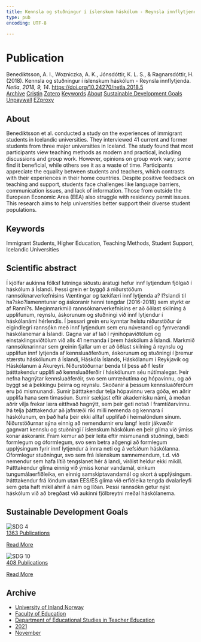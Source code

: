 ```yaml
---
title: Kennsla og stuðningur í íslenskum háskólum - Reynsla innflytjenda
type: pub
encoding: UTF-8

---
```

<h1>Publication</h1>
<article id="csl-bib-container-275KNLYJ" class="csl-bib-container">
  <div class="csl-bib-body"> <div class="csl-entry">Benediktsson, A. I., Wozniczka, A. K., Jónsdóttir, K. L. S., &#38; Ragnarsdóttir, H. (2018). Kennsla og stuðningur í íslenskum háskólum - Reynsla innflytjenda. <i>Netla</i>, <i>2018, 9, 14</i>. <a href="https://doi.org/10.24270/netla.2018.5">https://doi.org/10.24270/netla.2018.5</a></div> </div>
  <div class="csl-bib-buttons">
    <a href="#taxonomy-article-275KNLYJ" alt="archive" class="csl-bib-button">Archive</a>
    <a href="https://app.cristin.no/results/show.jsf?id=1951120" alt="Cristin" class="csl-bib-button">Cristin</a>
    <a href="http://zotero.org/groups/5881554/items/275KNLYJ" alt="Zotero" class="csl-bib-button">Zotero</a>
    <a href="#keywords-article-275KNLYJ" alt="keywords" class="csl-bib-button">Keywords</a>
    <a href="#about-article-275KNLYJ" alt="about_pub" class="csl-bib-button">About</a>
    <a href="#sdg-article-275KNLYJ" alt="sdg" class="csl-bib-button">Sustainable Development Goals</a>
    <a href="https://ojs.hi.is/netla/article/download/2800/1566" alt="Unpaywall" class="csl-bib-button">Unpaywall</a>
    <a href="https://ojs.hi.is/netla/article/download/2800/1566" alt="EZproxy" class="csl-bib-button">EZproxy</a>
  </div>
  <div id="csl-bib-meta-container-275KNLYJ"></div>
</article>
<div id="csl-bib-meta-275KNLYJ" class="csl-bib-meta">
  <article id="about-article-275KNLYJ" class="about_pub-article">
    <h1>About</h1>
    Benediktsson et al. conducted a study on the experiences of immigrant students in Icelandic universities. They interviewed 41 current and former students from three major universities in Iceland. The study found that most participants view teaching methods as modern and practical, including discussions and group work. However, opinions on group work vary; some find it beneficial, while others see it as a waste of time. Participants appreciate the equality between students and teachers, which contrasts with their experiences in their home countries. Despite positive feedback on teaching and support, students face challenges like language barriers, communication issues, and lack of information. Those from outside the European Economic Area (EEA) also struggle with residency permit issues. This research aims to help universities better support their diverse student populations.
  </article>
  <article id="keywords-article-275KNLYJ" class="keywords-article">
    <h1>Keywords</h1>
    Immigrant Students, Higher Education, Teaching Methods, Student Support, Icelandic Universities
  </article>
  <article id="abstract-article-275KNLYJ" class="abstract-article">
    <h1>Scientific abstract</h1>
    Í kjölfar aukinna fólksf lutninga síðustu áratugi hefur innf lytjendum fjölgað í háskólum á Íslandi. Þessi grein er byggð á niðurstöðum rannsóknarverkefnisins Væntingar og tækifæri innf lytjenda a? I?slandi til ha?sko?lamenntunar og áskoranir henni tengdar (2016-2018) sem styrkt er af Ranni?s. Meginmarkmið rannsóknarverkefnisins er að öðlast skilning á upplifunum, reynslu, áskorunum og stuðningi við innf lytjendur í háskólanámi hérlendis. Í þessari grein eru kynntar helstu niðurstöður úr eigindlegri rannsókn með innf lytjendum sem eru núverandi og fyrrverandi háskólanemar á Íslandi. Gagna var af lað í rýnihópaviðtölum og einstaklingsviðtölum við alls 41 nemanda í þrem háskólum á Íslandi. Markmið rannsóknarinnar sem greinin fjallar um er að öðlast skilning á reynslu og upplifun innf lytjenda af kennsluaðferðum, áskorunum og stuðningi í þremur stærstu háskólunum á Íslandi, Háskóla Íslands, Háskólanum í Reykjavík og Háskólanum á Akureyri. Niðurstöðurnar benda til þess að f lestir þátttakendur upplifi að kennsluaðferðir í háskólunum séu nútímalegar. Þeir nefna hagnýtar kennsluaðferðir, svo sem umræðutíma og hópavinnu, og að byggt sé á þekkingu þeirra og reynslu. Skoðanir á þessum kennsluaðferðum eru þó mismunandi. Sumir þátttakendur telja hópavinnu vera góða, en aðrir upplifa hana sem tímasóun. Sumir sækjast eftir akademísku námi, á meðan aðrir vilja frekar læra eitthvað hagnýtt, sem þeir geti notað í framtíðarvinnu. Þá telja þátttakendur að jafnræði ríki milli nemenda og kennara í háskólunum, en það hafa þeir ekki alltaf upplifað í heimalöndum sínum. Niðurstöðurnar sýna einnig að nemendurnir eru langf lestir jákvæðir gagnvart kennslu og stuðningi í íslenskum háskólum en þeir glíma við ýmiss konar áskoranir. Fram kemur að þeir leita eftir mismunandi stuðningi, bæði formlegum og óformlegum, svo sem betra aðgengi að formlegum upplýsingum fyrir innf lytjendur á innra neti og á vefsíðum háskólanna. Óformlegur stuðningur, svo sem frá íslenskum samnemendum, t.d. við nemendur sem hafa lítið tengslanet hér á landi, virðist heldur ekki mikill. Þátttakendur glíma einnig við ýmiss konar vandamál, einkum tungumálaerfiðleika, en einnig samskiptavandamál og skort á upplýsingum. Þátttakendur frá löndum utan EES/ES glíma við erfiðleika tengda dvalarleyfi sem geta haft mikil áhrif á nám og líðan. Þessi rannsókn getur nýst háskólum við að bregðast við aukinni fjölbreytni meðal háskólanema.
  </article>
  <article id="sdg-article-275KNLYJ" class="sdg-article">
    <h1>Sustainable Development Goals</h1>
    <div class="sdg-container"><div id="sdg4" class="sdg">
        <img src="{{< params subfolder >}}images/sdg/sdg04_en.png" class="image" alt="SDG 4">
        <div class="sdg-overlay">
          <a href="{{< params subfolder >}}en/archive/?sdg=4#archive" class="sdg-publication-count"><span>1363</span> Publications</a>
          <p><a href="https://sdgs.un.org/goals/goal4" class="sdg-read-more">Read More</a></p>
        </div>
      </div> <div id="sdg10" class="sdg">
        <img src="{{< params subfolder >}}images/sdg/sdg10_en.png" class="image" alt="SDG 10">
        <div class="sdg-overlay">
          <a href="{{< params subfolder >}}en/archive/?sdg=10#archive" class="sdg-publication-count"><span>408</span> Publications</a>
          <p><a href="https://sdgs.un.org/goals/goal10" class="sdg-read-more">Read More</a></p>
        </div>
      </div></div>
  </article>
  <article id="taxonomy-article-275KNLYJ" class="taxonomy-article">
    <h1>Archive</h1>
    <ul>
      <li><a href="{{< params subfolder >}}en/archive/?key=3DCRN523">University of Inland Norway</a></li>
      <li><a href="{{< params subfolder >}}en/archive/?key=WYNZA47F">Faculty of Education</a></li>
      <li><a href="{{< params subfolder >}}en/archive/?key=BKPR6TE7">Department of Educational Studies in Teacher Education</a></li>
      <li><a href="{{< params subfolder >}}en/archive/?key=F8UKZ6L4">2021</a></li>
      <li><a href="{{< params subfolder >}}en/archive/?key=YMEYZCB3">November</a></li>
    </ul>
  </article>
</div>
